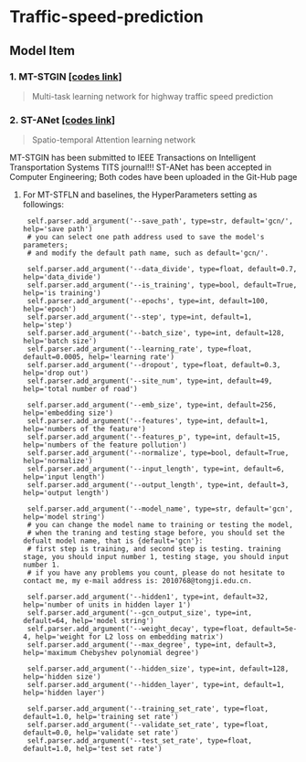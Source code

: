 # Traffic-speed-prediction

## Model Item
### 1. MT-STGIN [[codes link]](https://github.com/zouguojian/Traffic-speed-prediction/tree/main/MT-STGIN%20)
>Multi-task learning network for highway traffic speed prediction

### 2. ST-ANet [[codes link]](https://github.com/zouguojian/Traffic-speed-prediction/tree/main/ST-ANet)
>Spatio-temporal Attention learning network


MT-STGIN has been submitted to IEEE Transactions on Intelligent Transportation Systems TITS journal!!! 
ST-ANet has been accepted in Computer Engineering;
Both codes have been uploaded in the Git-Hub page


1. For MT-STFLN and baselines, the HyperParameters setting as followings:

        self.parser.add_argument('--save_path', type=str, default='gcn/', help='save path')
        # you can select one path address used to save the model's parameters;
        # and modify the default path name, such as default='gcn/'.

        self.parser.add_argument('--data_divide', type=float, default=0.7, help='data_divide')
        self.parser.add_argument('--is_training', type=bool, default=True, help='is training')
        self.parser.add_argument('--epochs', type=int, default=100, help='epoch')
        self.parser.add_argument('--step', type=int, default=1, help='step')
        self.parser.add_argument('--batch_size', type=int, default=128, help='batch size')
        self.parser.add_argument('--learning_rate', type=float, default=0.0005, help='learning rate')
        self.parser.add_argument('--dropout', type=float, default=0.3, help='drop out')
        self.parser.add_argument('--site_num', type=int, default=49, help='total number of road')

        self.parser.add_argument('--emb_size', type=int, default=256, help='embedding size')
        self.parser.add_argument('--features', type=int, default=1, help='numbers of the feature')
        self.parser.add_argument('--features_p', type=int, default=15, help='numbers of the feature pollution')
        self.parser.add_argument('--normalize', type=bool, default=True, help='normalize')
        self.parser.add_argument('--input_length', type=int, default=6, help='input length')
        self.parser.add_argument('--output_length', type=int, default=3, help='output length')

        self.parser.add_argument('--model_name', type=str, default='gcn', help='model string')
        # you can change the model name to training or testing the model,
        # when the traning and testing stage before, you should set the defualt model name, that is {default='gcn'}:
        # first step is training, and second step is testing. training stage, you should input number 1, testing stage, you should input number 1.
        # if you have any problems you count, please do not hesitate to contact me, my e-mail address is: 2010768@tongji.edu.cn.
        
        self.parser.add_argument('--hidden1', type=int, default=32, help='number of units in hidden layer 1')
        self.parser.add_argument('--gcn_output_size', type=int, default=64, help='model string')
        self.parser.add_argument('--weight_decay', type=float, default=5e-4, help='weight for L2 loss on embedding matrix')
        self.parser.add_argument('--max_degree', type=int, default=3, help='maximum Chebyshev polynomial degree')

        self.parser.add_argument('--hidden_size', type=int, default=128, help='hidden size')
        self.parser.add_argument('--hidden_layer', type=int, default=1, help='hidden layer')

        self.parser.add_argument('--training_set_rate', type=float, default=1.0, help='training set rate')
        self.parser.add_argument('--validate_set_rate', type=float, default=0.0, help='validate set rate')
        self.parser.add_argument('--test_set_rate', type=float, default=1.0, help='test set rate')
